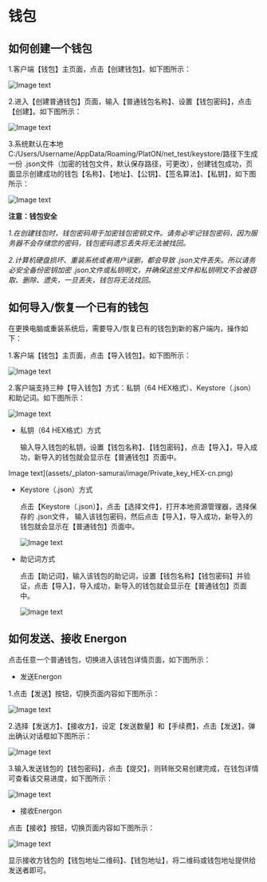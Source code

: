 # 钱包

## <a name="create_wallet"></a>如何创建一个钱包

1.客户端【钱包】主页面，点击【创建钱包】。如下图所示：

  ![Image text](assets/_platon-samurai/image/Individual_wallet_creation-cn.png)

2.进入【创建普通钱包】页面，输入【普通钱包名称】、设置【钱包密码】，点击【创建】。如下图所示：

![Image text](assets/_platon-samurai/image/Individual_wallet_creation-cn.png)

3.系统默认在本地C:/Users/Username/AppData/Roaming/PlatON/net_test/keystore/路径下生成一份 .json文件（加密的钱包文件，默认保存路径，可更改），创建钱包成功，页面显示创建成功的钱包【名称】、【地址】、【公钥】、【签名算法】、【私钥】，如下图所示：

![Image text](assets/_platon-samurai/image/Wallet_success-cn.png)

**注意：钱包安全**

*1.在创建钱包时，钱包密码用于加密钱包密钥文件。请务必牢记钱包密码，因为服务器不会存储您的密码，钱包密码遗忘丢失将无法被找回。*

*2.计算机硬盘损坏、重装系统或者用户误删，都会导致 .json文件丢失。所以请务必安全备份密钥加密 .json文件或私钥明文，并确保这些文件和私钥明文不会被窃取、删除、遗失，一旦丢失，钱包将无法找回。*


## <a name="import_wallet"></a>如何导入/恢复一个已有的钱包
在更换电脑或重装系统后，需要导入/恢复已有的钱包到新的客户端内，操作如下：

1.客户端【钱包】主页面，点击【导入钱包】。如下图所示：

![Image text](assets/_platon-samurai/image/Wallet_importation-cn.png)

2.客户端支持三种【导入钱包】方式：私钥（64 HEX格式）、Keystore（.json）和助记词。如下图所示：

![Image text](assets/_platon-samurai/image/Three_type_importation-cn.png)










































- 私钥（64 HEX格式）方式

  输入导入钱包的私钥，设置【钱包名称】、【钱包密码】，点击【导入】，导入成功，新导入的钱包就会显示在【普通钱包】页面中。

 Image text](assets/_platon-samurai/image/Private_key_HEX-cn.png)










































- Keystore（.json）方式

  点击【Keystore（.json）】，点击【选择文件】，打开本地资源管理器，选择保存的 .json文件， 输入该钱包密码，然后点击【导入】，导入成功，新导入的钱包就会显示在【普通钱包】页面中。

  ![Image text](assets/_platon-samurai/image/Private_key_keystore-cn.png)










































- 助记词方式

  点击【助记词】，输入该钱包的助记词，设置【钱包名称】【钱包密码】并验证，点击【导入】，导入成功，新导入的钱包就会显示在【普通钱包】页面中。

  ![Image text](assets/_platon-samurai/image/Private_key_Mnemonic_phrase-cn.png)


## <a name="send_recv_energon"></a>如何发送、接收 Energon
点击任意一个普通钱包，切换进入该钱包详情页面，如下图所示：










































- 发送Energon

1.点击【发送】按钮，切换页面内容如下图所示：

![Image text](assets/_platon-samurai/image/Send_wallet-cn.png)

2.选择【发送方】、【接收方】，设定【发送数量】和【手续费】，点击【发送】，弹出确认对话框如下图所示：

![Image text](assets/_platon-samurai/image/Send_confirm-wallet-cn.png)

3.输入发送钱包的【钱包密码】，点击【提交】，则转账交易创建完成，在钱包详情可查看该交易进度，如下图所示：

![Image text](assets/_platon-samurai/image/Wallet_detail_transactions-cn.png)










































- 接收Energon

点击【接收】按钮，切换页面内容如下图所示：

![Image text](assets/_platon-samurai/image/QR_code-cn.png)

显示接收方钱包的【钱包地址二维码】、【钱包地址】，将二维码或钱包地址提供给发送者即可。



